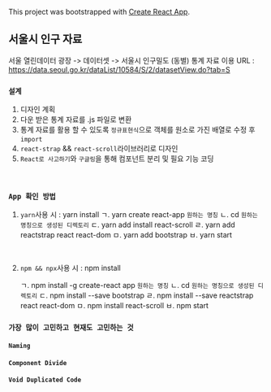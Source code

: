 This project was bootstrapped with [Create React App](https://github.com/facebook/create-react-app).

## 서울시 인구 자료

서울 열린데이터 광장 -> 데이터셋 -> 서울시 인구밀도 (동별) 통계 자료 이용
URL : https://data.seoul.go.kr/dataList/10584/S/2/datasetView.do?tab=S

### `설계`

1. 디자인 계획
2. 다운 받은 통계 자료를 .js 파일로 변환
3. 통계 자료를 활용 할 수 있도록 `정규표현식`으로 객체를 원소로 가진 배열로 수정 후 `import`
4. `react-strap` && `react-scroll`라이브러리로 디자인
5. `React로 사고하기`와 `구글링`을 통해 컴포넌트 분리 및 필요 기능 코딩

<br />

### `App 확인 방법`

1. `yarn`사용 시 : yarn install
    ㄱ. yarn create react-app `원하는 명칭`
    ㄴ. cd `원하는 명칭으로 생성된 디렉토리`
    ㄷ. yarn add install react-scroll
    ㄹ. yarn add reactstrap react react-dom
    ㅁ. yarn add bootstrap
    ㅂ. yarn start
<br/> 

2. `npm && npx`사용 시 : npm install

    ㄱ. npm install -g create-react app `원하는 명칭`
    ㄴ. cd `원하는 명칭으로 생성된 디렉토리`
    ㄷ. npm install --save bootstrap
    ㄹ. npm install --save reactstrap react react-dom
    ㅁ. npm install react-scroll
    ㅂ. npm start

### `가장 많이 고민하고 현재도 고민하는 것`

#### `Naming` 
#### `Component Divide`
#### `Void Duplicated Code`
